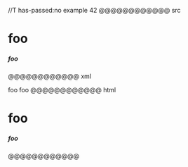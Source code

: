 //T has-passed:no
example 42
@@@@@@@@@@@@ src
# foo ##################################
##### foo ##
@@@@@@@@@@@@ xml
<?xml version="1.0" encoding="UTF-8"?>
<!DOCTYPE document SYSTEM "CommonMark.dtd">
<document xmlns="http://commonmark.org/xml/1.0">
  <heading level="1">
    <text>foo</text>
  </heading>
  <heading level="5">
    <text>foo</text>
  </heading>
</document>
@@@@@@@@@@@@ html
<h1>foo</h1>
<h5>foo</h5>
@@@@@@@@@@@@
